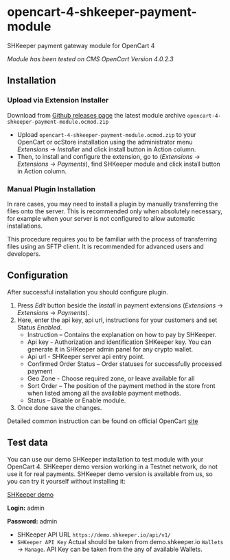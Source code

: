 # opencart-4-shkeeper-payment-module
SHKeeper payment gateway module for OpenCart 4

*Module has been tested on CMS OpenCart Version 4.0.2.3*

## Installation
### Upload via Extension Installer

Download from [Github releases page](https://github.com/vsys-host/opencart-4-shkeeper-payment-module/releases) the latest module archive `opencart-4-shkeeper-payment-module.ocmod.zip`
* Upload `opencart-4-shkeeper-payment-module.ocmod.zip` to your OpenCart or ocStore installation using the administrator menu _Extensions_ -> _Installer_ and click install button in Action column.
* Then, to install and configure the extension, go to (_Extensions_ -> _Extensions_ -> _Payments_), find SHKeeper module and click install button in Action column.

### Manual Plugin Installation

In rare cases, you may need to install a plugin by manually transferring the files onto the server. This is recommended only when absolutely necessary, for example when your server is not configured to allow automatic installations.

This procedure requires you to be familiar with the process of transferring files using an SFTP client. It is recommended for advanced users and developers.

## Configuration

After successful installation you should configure plugin.
1. Press _Edit_ button beside the _Install_ in payment extensions (_Extensions_ -> _Extensions_ -> _Payments_).
2. Here, enter the api key, api url, instructions for your customers and set Status _Enabled_.
    * Instruction – Contains the explanation on how to pay by SHKeeper.
    * Api key - Authorization and identification SHKeeper key. You can generate it in SHKeeper admin panel for any crypto wallet.
    * Api url - SHKeeper server api entry point.
    * Confirmed Order Status – Order statuses for successfully processed payment
    * Geo Zone - Choose required zone, or leave available for all 
    * Sort Order – The position of the payment method in the store front when listed among all the available payment methods.
    * Status – Disable or Enable module.
3. Once done save the changes.

Detailed common instruction can be found on official OpenCart [site](https://docs.opencart.com/en-gb/extension/payment/)

## Test data

You can use our demo SHKeeper installation to test module with your OpenCart 4. SHKeeper demo version working in a Testnet network, do not use it for real payments.
SHKeeper demo version is available from us, so you can try it yourself without installing it:

[SHKeeper demo](https://demo.shkeeper.io/)

**Login:** admin

**Password:** admin


* SHKeeper API URL ```https://demo.shkeeper.io/api/v1/```
* ```SHKeeper API Key``` Actual should be taken from demo.shkeeper.io  ```Wallets``` -> ```Manage```. API Key can be taken from the any of available Wallets.
